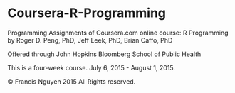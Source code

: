 # Coursera-R-Programming

Programming Assignments of Coursera.com online course: R Programming
by Roger D. Peng, PhD, Jeff Leek, PhD, Brian Caffo, PhD

Offered through
John Hopkins
Bloomberg School of Public Health

This is a four-week course. July 6, 2015 - August 1, 2015.

© Francis Nguyen 2015 All Rights reserved.
